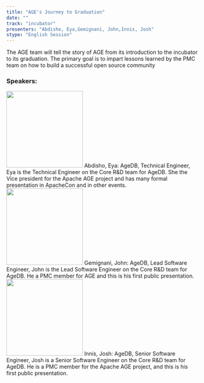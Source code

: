 ```yaml
---
title: "AGE's Journey to Graduation"
date: "" 
track: "incubator"
presenters: "Abdisho, Eya,Gemignani, John,Innis, Josh"
stype: "English Session"
---
```

The AGE team will tell the story of AGE from its introduction to the incubator to its graduation. The primary goal is to impart lessons learned by the PMC team on how to build a successful open source community
 ### Speakers: 
 <img src="images/speaker/1159.png" width="200" />
 Abdisho, Eya: AgeDB, Technical Engineer, Eya is the Technical Engineer on the Core R&D team for AgeDB. She the Vice president for the Apache AGE project and has many formal presentation in ApacheCon and in other events.
 <img src="images/speaker/1159_2.png" width="200" />
 Gemignani, John: AgeDB, Lead Software Engineer, John is the Lead Software Engineer on the Core R&D team for AgeDB. He a PMC member for AGE and this is his first public presentation.
 <img src="images/speaker/1159_3.png" width="200" />
 Innis, Josh: AgeDB, Senior Software Engineer, Josh is a Senior Software Engineer on the Core R&D team for AgeDB. He is a PMC member for the Apache AGE project, and this is his first public presentation.
 